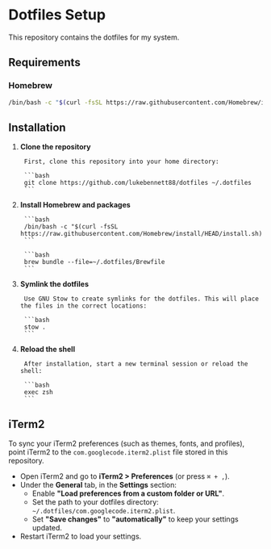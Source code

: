 # Dotfiles Setup

This repository contains the dotfiles for my system.

## Requirements

### Homebrew
```bash
/bin/bash -c "$(curl -fsSL https://raw.githubusercontent.com/Homebrew/install/HEAD/install.sh)"
```

## Installation

1. **Clone the repository**

		First, clone this repository into your home directory:

		```bash
		git clone https://github.com/lukebennett88/dotfiles ~/.dotfiles
		```

2. **Install Homebrew and packages**

		```bash
		/bin/bash -c "$(curl -fsSL https://raw.githubusercontent.com/Homebrew/install/HEAD/install.sh)"
		```
		
		```bash
		brew bundle --file=~/.dotfiles/Brewfile
		```

3. **Symlink the dotfiles**

		Use GNU Stow to create symlinks for the dotfiles. This will place the files in the correct locations:

		```bash
		stow .
		```

4. **Reload the shell**

		After installation, start a new terminal session or reload the shell:

		```bash
		exec zsh
		```

## iTerm2

To sync your iTerm2 preferences (such as themes, fonts, and profiles), point iTerm2 to the `com.googlecode.iterm2.plist` file stored in this repository.

- Open iTerm2 and go to **iTerm2 > Preferences** (or press `⌘ + ,`).
- Under the **General** tab, in the **Settings** section:
	- Enable **"Load preferences from a custom folder or URL"**.
	- Set the path to your dotfiles directory: `~/.dotfiles/com.googlecode.iterm2.plist`.
	- Set **"Save changes"** to **"automatically"** to keep your settings updated.
- Restart iTerm2 to load your settings.
